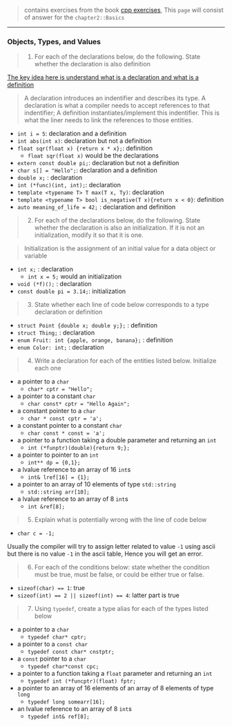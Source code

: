 > contains exercises from the book [cpp exercises](https://www.ece.uvic.ca/~frodo/cppbook/downloads/exercises_for_programming_in_cpp-2021-04-01.pdf), This `page` will consist of answer for the `chapter2::Basics` 

---

### Objects, Types, and Values

> 1. For each of the declarations below, do the following. State whether the declaration is also definition

[The key idea here is understand what is a declaration and what is a definition](https://stackoverflow.com/questions/1410563/what-is-the-difference-between-a-definition-and-a-declaration)
> A declaration introduces an indentifier and describes its type. A declaration is what a compiler needs to
accept references to that indentifier; A definition instantiates/implement this indentifier. This is what the liner needs to link the references to those entities.

- `int i = 5`: declaration and a definition
- `int abs(int x)`: declaration but not a definition
- `float sqr(float x) {return x * x};`: definition
    - `float sqr(float x)` would be the declarations
- `extern const double pi;`: declaration but not a definition
- `char s[] = "Hello";`: declaration and a definition
- `double x;` : declaration
- `int (*func)(int, int);`: declaration
- `template <typename T> T max(T x, Ty)`: declaration
- `template <typename T> bool is_negative(T x){return x < 0}`: definition
- `auto meaning_of_life = 42;` : declaration and definition

> 2. For each of the declarations below, do the following. State whether the declaration is also an initialization. If it is not an initialization, modify it so that it is one.

> Initialization is the assignment of an initial value for a data object or variable

- `int x;` : declaration
    - `int x = 5;` would an initialization
- `void (*f)();` : declaration
- `const double pi = 3.14;`: initialization

> 3. State whether each line of code below corresponds to a type declaration or definition

- `struct Point {double x; double y;};` : definition
- `struct Thing;` : declaration
- `enum Fruit: int {apple, orange, banana};` : definition
- `enum Color: int;` : declaration

> 4. Write a declaration for each of the entities listed below. Initialize each one

- a pointer to a `char`
    - `char* cptr = "Hello";`
- a pointer to a constant `char`
    - `char const* cptr = "Hello Again";`
- a constant pointer to a `char`
    - `char * const cptr = 'a';`
- a constant pointer to a constant `char`
    - `char const * const = 'a';`
- a pointer to a function taking a double parameter and returning an `int`
    - `int (*funptr)(double){return 9;};`
- a pointer to pointer to an `int`
    - `int** dp = {0,1};`
- a lvalue reference to an array of 16 `int`s
    - `int& lref[16] = {1};`
- a pointer to an array of 10 elements of type `std::string`
    - `std::string arr[10];`
- a lvalue reference to an array of 8 `int`s
    - `int &ref[8];`

> 5. Explain what is potentially wrong with the line of code below

- `char c = -1;`

Usually the compiler will try to assign letter related to value `-1` using ascii but there is no value `-1` in the ascii table, Hence you will get an error.

> 6. For each of the conditions below: state whether the condition must be true, must be false, or could be either true or false.

- `sizeof(char) == 1`: true
- `sizeof(int) == 2 || sizeof(int) == 4`: latter part is true

> 7. Using `typedef`, create a type alias for each of the types listed below

- a pointer to a `char`
    - `typedef char* cptr;`
- a pointer to a `const char`
    - `typedef const char* cnstptr;`
- a `const` pointer to a `char`
    - `typedef char*const cpc;`
- a pointer to a function taking a `float` parameter and returning an `int`
    - `typedef int (*funcptr)(float) fptr;`
- a pointer to an array of 16 elements of an array of 8 elements of type `long`
    - `typedef long somearr[16];`
- an lvalue reference to an array of 8 `int`s
    - `typedef int& ref[8];`
